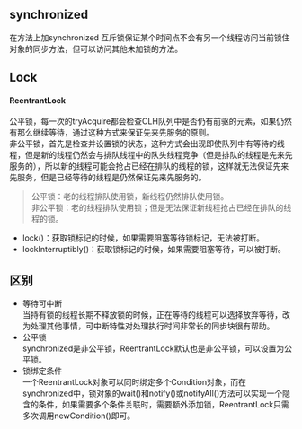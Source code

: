 ## synchronized
在方法上加synchronized 互斥锁保证某个时间点不会有另一个线程访问当前锁住对象的同步方法，但可以访问其他未加锁的方法。

## Lock
#### ReentrantLock
公平锁，每一次的tryAcquire都会检查CLH队列中是否仍有前驱的元素，如果仍然有那么继续等待，通过这种方式来保证先来先服务的原则。  
非公平锁，首先是检查并设置锁的状态，这种方式会出现即使队列中有等待的线程，但是新的线程仍然会与排队线程中的队头线程竞争（但是排队的线程是先来先服务的），所以新的线程可能会抢占已经在排队的线程的锁，这样就无法保证先来先服务，但是已经等待的线程是仍然保证先来先服务的。
> 公平锁：老的线程排队使用锁，新线程仍然排队使用锁。  
> 非公平锁：老的线程排队使用锁；但是无法保证新线程抢占已经在排队的线程的锁。

- lock()：获取锁标记的时候，如果需要阻塞等待锁标记，无法被打断。
- lockInterruptibly()：获取锁标记的时候，如果需要阻塞等待，可以被打断。

## 区别
- 等待可中断  
当持有锁的线程长期不释放锁的时候，正在等待的线程可以选择放弃等待，改为处理其他事情，可中断特性对处理执行时间非常长的同步块很有帮助。
- 公平锁  
synchronized是非公平锁，ReentrantLock默认也是非公平锁，可以设置为公平锁。
- 锁绑定条件  
一个ReentrantLock对象可以同时绑定多个Condition对象，而在synchronized中，锁对象的wait()和notify()或notifyAll()方法可以实现一个隐含的条件，如果需要多个条件关联时，需要额外添加锁，ReentrantLock只需多次调用newCondition()即可。
